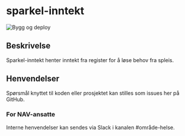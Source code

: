 # sparkel-inntekt
![Bygg og deploy](https://github.com/navikt/helse-sparkel-inntekt/workflows/Bygg%20og%20deploy/badge.svg)

## Beskrivelse
Sparkel-inntekt henter inntekt fra register for å løse behov fra spleis.

## Henvendelser

Spørsmål knyttet til koden eller prosjektet kan stilles som issues her på GitHub.

### For NAV-ansatte

Interne henvendelser kan sendes via Slack i kanalen #område-helse.

